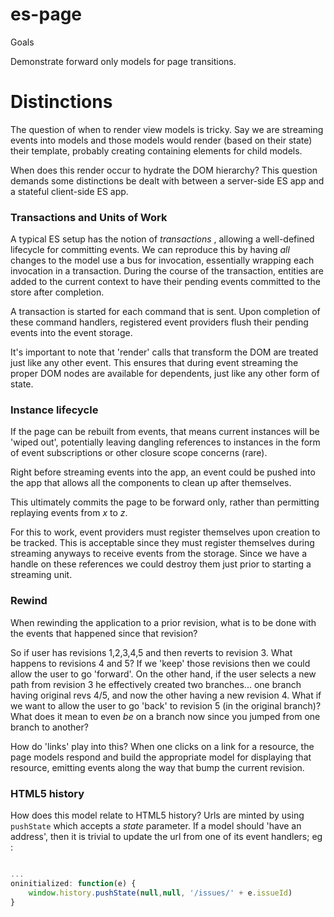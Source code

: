 es-page
=======

Goals

Demonstrate forward only models for page transitions.

# Distinctions

The question of when to render view models is tricky. Say we are streaming
events into models and those models would render (based on their state) 
their template, probably creating containing elements for child models.

When does this render occur to hydrate the DOM hierarchy? This question 
demands some distinctions be dealt with between a server-side ES app and 
a stateful client-side ES app.

### Transactions and Units of Work

A typical ES setup has the notion of _transactions_ , allowing a 
well-defined lifecycle for committing events. We can reproduce this by having
_all_ changes to the model use a bus for invocation, essentially wrapping each
invocation in a transaction. During the course of the transaction, 
entities are added to the current context to have their pending events committed
to the store after completion. 

A transaction is started for each command that is sent. Upon completion of these
command handlers, registered event providers flush their pending events
into the event storage.

It's important to note that 'render' calls that transform the DOM are treated
just like any other event. This ensures that during event streaming the 
proper DOM nodes are available for dependents, just like any other form of state.


### Instance lifecycle

If the page can be rebuilt from events, that means current instances will
be 'wiped out', potentially leaving dangling references to instances in the form
of event subscriptions or other closure scope concerns (rare).

Right before streaming events into the app, an event could be pushed into the app
that allows all the components to clean up after themselves.

This ultimately commits the page to be forward only, rather than permitting
replaying events from _x_ to _z_. 

For this to work, event providers must register themselves upon creation
to be tracked.  This is acceptable since they must register themselves during
streaming anyways to receive events from the storage.
Since we have a handle on these references we could destroy them just prior
to starting a streaming unit.

### Rewind

When rewinding the application to a prior revision, what is to be done with the
events that happened since that revision?

So if user has revisions 1,2,3,4,5 and then reverts to revision 3. What happens
to revisions 4 and 5? If we 'keep' those revisions then we could allow the
user to go 'forward'. 
On the other hand, if the user selects a new path from revision 3 he effectively
created two branches... one branch having original revs 4/5, and now the other having a
new revision 4.
What if we want to allow the user to go 'back' to revision 5 (in the original branch)?
What does it mean to even _be_ on a branch now since you jumped from one branch to another?

How do 'links' play into this? When one clicks on a link for a resource, the page models
respond and build the appropriate model for displaying that resource, emitting events along
the way that bump the current revision.

### HTML5 history

How does this model relate to HTML5 history? 
Urls are minted by using `pushState` which accepts a _state_ parameter.
If a model should 'have an address', then it is trivial to update the url
from one of its event handlers; eg :

```js

...
oninitialized: function(e) {
    window.history.pushState(null,null, '/issues/' + e.issueId)
}
```

















